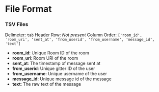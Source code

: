 # File Format

### TSV Files
Delimeter: `tab`
Header Row: *Not present*
Column Order: `['room_id', 'room_uri', 'sent_at', 'from_userid', 'from_username', 'message_id', 'text']`

- **room_id**: Unique Room ID of the room
- **room_uri**: Room URI of the room
- **sent_at**: The timestamp of message sent at
- **from_userid**: Unique gitter ID of the user
- **from_username**: Unique username of the user
- **message_id**: Unique message id of the message
- **text**: The raw text of the message
